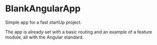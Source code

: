 # BlankAngularApp
Simple app for a fast startUp project. 


The app is already set with a basic routing and an example of a feature module, all with the Angular standard.

